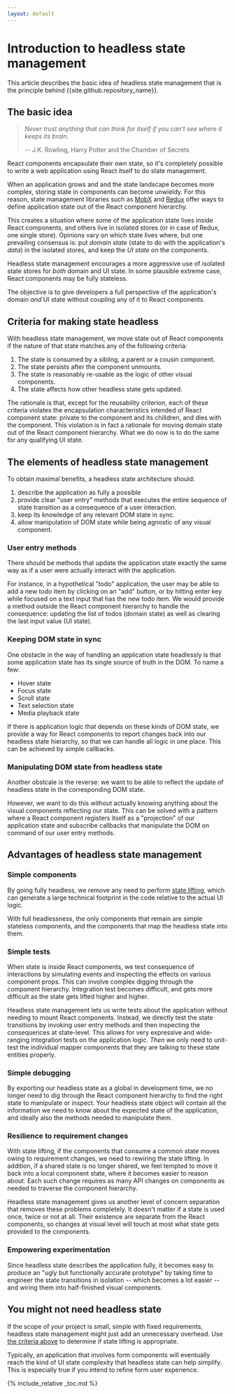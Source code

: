 ```yaml
---
layout: default
---
```


# Introduction to headless state management

This article describes the basic idea of headless state management that is the
principle behind {{site.github.repository_name}}.

## The basic idea

> _Never trust anything that can think for itself if you can't see where it keeps its brain_.
>
> -- J.K. Rowling, Harry Potter and the Chamber of Secrets

React components encapsulate their own state, so it's completely possible to
write a web application using React itself to do state management.

When an application grows and and the state landscape becomes more complex,
storing state in components can become unwieldy. For this reason, state
management libraries such as [MobX](https://github.com/mobxjs/mobx) and
[Redux](https://redux.js.org/) offer ways to define application state out of
the React component hierarchy.

This creates a situation where some of the application state lives inside React
components, and others live in isolated stores (or in case of Redux, one single store).
Opinions vary on which state lives where, but one prevailing consensus is:
put _domain state_ (state to do with the application's _data_) in the isolated
stores, and keep the _UI state_ on the components.

Headless state management encourages a more aggressive use of isolated state stores
for _both_ domain and UI state. In some plausible extreme case, React components
may be fully stateless.

The objective is to give developers a full perspective of the application's domain
_and_ UI state without coupling any of it to React components.

## Criteria for making state headless

With headless state management, we move state out of React components if the
nature of that state matches any of the following criteria:

1. The state is consumed by a sibling, a parent or a cousin component.
1. The state persists after the component unmounts.
1. The state is reasonably re-usable as the logic of other visual components.
1. The state affects how other headless state gets updated.

The rationale is that, except for the reusability criterion, each of these
criteria violates the encapsulation
characteristics intended of React component state: private to the component
and its chilldren, and dies with the component. This violation is in fact
a rationale for moving domain state out of the React component hierarchy.
What we do now is to do the same for any qualifying UI state.

## The elements of headless state management

To obtain maximal benefits, a headless state architecture should:

1. describe the application as fully a possible
1. provide clear "user entry" methods that executes the entire sequence of
   state transition as a consequence of a user interaction.
1. keep its knowledge of any relevant DOM state in sync.
1. allow manipulation of DOM state while being agnostic of any visual component.

### User entry methods

There should be methods that update the application state exactly the same way
as if a user were actually interact with the application.

For instance, in a hypothetical "todo" application, the user may be able to add
a new todo item by clicking on an "add" button, or by hitting enter key while
focused on a text input that has the new todo item. We would provide a method
outside the React component hierarchy to handle the consequence: updating the
list of todos (domain state) as well as clearing the last input value (UI state).

### Keeping DOM state in sync

One obstacle in the way of handling an application state headlessly is that
some application state has its single source of truth in the DOM. To name a few:

- Hover state
- Focus state
- Scroll state
- Text selection state
- Media playback state

If there is application logic that depends on these kinds of DOM state, we
provide a way for React components to report changes back into our
headless state hierarchy, so that we can handle all logic in one place. This
can be achieved by simple callbacks.

### Manipulating DOM state from headless state

Another obstcale is the reverse: we want to be able to reflect the update of
headless state in the corresponding DOM state.

However, we want to do this without actually knowing anything about the
visual components reflecting our state. This can be solved with a pattern where
a React component registers itself as a "projection" of our application state and
subscribe callbacks that manipulate the DOM on command of our user entry
methods.

## Advantages of headless state management

### Simple components

By going fully headless, we remove any need to perform [state lifting](https://reactjs.org/docs/lifting-state-up.html), which can generate a large
technical footprint in the code relative to the actual UI logic.

With full headlessness, the only components that remain are simple stateless
components, and the components that map the headless state into them.

### Simple tests

When state is inside React components, we test consequence of interactions by
simulating events and inspecting the effects on various component props. This
can involve complex digging through the component hierarchy. Integration test
becomes difficult, and gets more difficult as the state gets lifted higher
and higher.

Headless state management lets us write tests about the application without
needing to mount React components. Instead, we directly test the state transitions
by invoking user entry methods and then inspecting the consequences at state-level.
This allows for very expressive and wide-ranging integration tests on the
application logic. _Then_ we only need to unit-test the individual mapper
components that they are talking to these state entities properly.

### Simple debugging

By exporting our headless state as a global in development time, we no longer
need to dig through the React component hierarchy to find the right state to
manipulate or inspect. Your headless state object will contain all the information
we need to know about the expected state of the application, and ideally also the
methods needed to manipulate them.

### Resilience to requirement changes

With state lifting, if the components that consume a common state moves owing to
requirement changes, we need to rewiring the state lifting. In addition,
if a shared state is no longer shared, we feel tempted to move it back into a
local component state, where it becomes easier to reason about. Each such change
requires as many API changes on components as needed to traverse the
component hierarchy.

Headless state management gives us another level of concern separation that removes
these problems completely. It doesn't matter if a state is used once, twice or
not at all. Their existence are separate from the React components, so changes
at visual level will touch at most what state gets provided to the components.

### Empowering experimentation

Since headless state describes the application fully, it becomes easy to produce
an "ugly but functionally accurate prototype" by taking time to engineer the
state transitions in isolation -- which becomes a lot easier -- and wiring them
into half-finished visual components.

## You might not need headless state

If the scope of your project is small, simple with fixed requirements, headless
state management might just add an unnecessary overhead. Use
[the criteria above](#criteria-for-making-state-headless) to determine if state
lifting is appropriate.

Typically, an application that involves form components will eventually reach
the kind of UI state complexity that headless state can help simplify. This is
especially true if you intend to refine form user experience.

{% include_relative _toc.md %}

